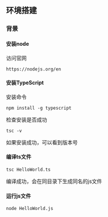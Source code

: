 ## 环境搭建
### 背景


#### 安装node
访问官网
```
https://nodejs.org/en
```

#### 安装TypeScript
安装命令
```
npm install -g typescript
```
检查安装是否成功
```
tsc -v 
```
如果安装成功，可以看到版本号

#### 编译ts文件
```
tsc HelloWorld.ts
```
编译成功，会在同目录下生成同名的js文件

#### 运行js文件
```
node HelloWorld.js
```
